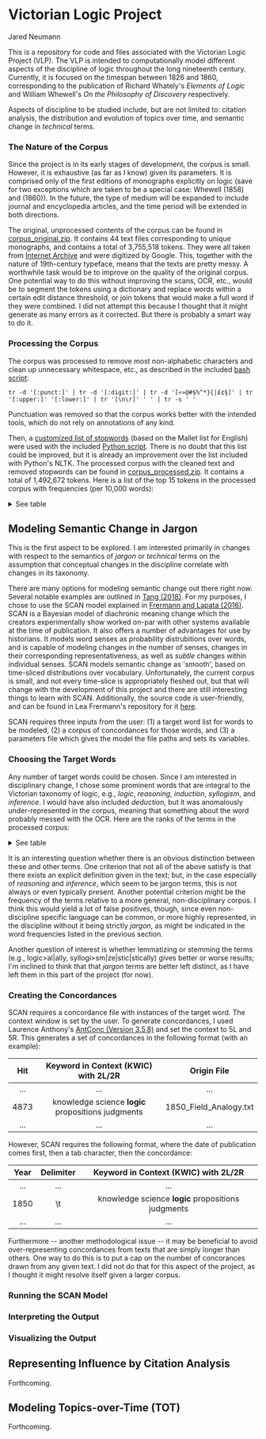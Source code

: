 # Victorian Logic Project
Jared Neumann

This is a repository for code and files associated with the Victorian Logic Project (VLP). The VLP is intended to computationally model different aspects of the discipline of logic throughout the long nineteenth century. Currently, it is focused on the timespan between 1826 and 1860, corresponding to the publication of Richard Whately's <i>Elements of Logic</i> and William Whewell's <i>On the Philosophy of Discovery</i> respectively.

Aspects of discipline to be studied include, but are not limited to: citation analysis, the distribution and evolution of topics over time, and semantic change in <i>technical</i> terms.

### The Nature of the Corpus

Since the project is in its early stages of development, the corpus is small. However, it is exhaustive (as far as I know) given its parameters. It is comprised only of the first editions of monographs explicitly on logic (save for two exceptions which are taken to be a special case: Whewell (1858) and (1860)). In the future, the type of medium will be expanded to include journal and encyclopedia articles, and the time period will be extended in both directions.

The original, unprocessed contents of the corpus can be found in [corpus_original.zip](https://github.com/janeumanIU/LING-L545/blob/master/Project_Victorian_Logic/corpus_original.zip). It contains 44 text files corresponding to unique monographs, and contains a total of 3,755,518 tokens. They were all taken from [Internet Archive](https://archive.org/) and were digitized by Google. This, together with the nature of 19th-century typeface, means that the texts are pretty messy. A worthwhile task would be to improve on the quality of the original corpus. One potential way to do this without improving the scans, OCR, etc., would be to segment the tokens using a dictionary and replace words within a certain edit distance threshold, or join tokens that would make a full word if they were combined. I did not attempt this because I thought that it might generate as many errors as it corrected. But there is probably a smart way to do it.

### Processing the Corpus

The corpus was processed to remove most non-alphabetic characters and clean up unnecessary whitespace, etc., as described in the included [bash script](https://github.com/janeumanIU/LING-L545/blob/master/Project_Victorian_Logic/misc/clean_text.sh#L4):
```
tr -d '[:punct:]' | tr -d '[:digit:]' | tr -d '[«»@#$%^*}{|£¢§]' | tr '[:upper:]' '[:lower:]' | tr '[\n\r]' ' ' | tr -s ' '
```
Punctuation was removed so that the corpus works better with the intended tools, which do not rely on annotations of any kind.

Then, a [customized list of stopwords](https://github.com/janeumanIU/LING-L545/blob/master/Project_Victorian_Logic/misc/stopwords_mallet_en.txt) (based on the Mallet list for English) were used with the included [Python script](https://github.com/janeumanIU/LING-L545/blob/master/Project_Victorian_Logic/misc/remove_stopwords.py). There is no doubt that this list could be improved, but it is already an improvement over the list included with Python's NLTK. The processed corpus with the cleaned text and removed stopwords can be found in [corpus_processed.zip](https://github.com/janeumanIU/LING-L545/blob/master/Project_Victorian_Logic/corpus_processed.zip).  It contains a total of 1,492,672 tokens. Here is a list of the top 15 tokens in the processed corpus with frequencies (per 10,000 words):

<details><summary>See table</summary>
 
Rank | Word        | Freq.
:---:|:-----------:|:-----:
1    | logic       | 45.00
2    | general     | 38.70
3    | science     | 37.89
4    | nature      | 34.21
5    | form        | 30.98
6    | term        | 30.82
7    | man         | 30.76
8    | subject     | 30.65
9    | knowledge   | 29.97
10   | true        | 29.85
11   | mind        | 29.41
12   | proposition | 27.68
13   | terms       | 27.62
14   | reasoning   | 27.60
15   | laws        | 26.91

</details>

## Modeling Semantic Change in Jargon
This is the first aspect to be explored. I am interested primarily in changes with respect to the semantics of <i>jargon</i> or <i>technical</i> terms on the assumption that conceptual changes in the discipline correlate with changes in its taxonomy. 

There are many options for modeling semantic change out there right now. Several notable examples are outlined in [Tang (2018)](https://arxiv.org/abs/1801.09872). For my purposes, I chose to use the SCAN model explained in [Frermann and Lapata (2016)](https://www.aclweb.org/anthology/Q16-1003.pdf). SCAN is a Bayesian model of diachronic meaning change which the creators experimentally show worked on-par with other systems available at the time of publication. It also offers a number of advantages for use by historians. It models word senses as probability distrubitions over words, and is capable of modeling changes in the number of senses, changes in their corresponding representativeness, as well as <i>subtle</i> changes within individual senses. SCAN models semantic change as 'smooth', based on time-sliced distributions over vocabulary. Unfortunately, the current corpus is small, and not every time-slice is appropriately fleshed out, but that will change with the development of this project and there are still interesting things to learn with SCAN. Additionally, the source code is user-friendly, and can be found in Lea Frermann's repository for it [here](https://github.com/ColiLea/scan).

SCAN requires three inputs from the user: (1) a target word list for words to be modeled, (2) a corpus of concordances for those words, and (3) a parameters file which gives the model the file paths and sets its variables.

### Choosing the Target Words
Any number of target words could be chosen. Since I am interested in disciplinary change, I chose some prominent words that are integral to the Victorian taxonomy of logic, e.g., <i>logic</i>, <i>reasoning</i>, <i>induction</i>, <i>syllogism</i>, and <i>inference</i>. I would have also included <i>deduction</i>, but it was anomalously under-represented in the corpus, meaning that something about the word probably messed with the OCR. Here are the ranks of the terms in the processed corpus:

<details>
 
 <summary>See table</summary>

Rank  | Word      | Freq.
:----:|:---------:|:-----:
1     | logic     | 45.00
14    | reasoning | 27.60
28    | syllogism | 20.90
53    | induction | 16.06
128   | inference | 9.29
...   | ...       | ...
653   | deduction | 2.65

</details>

It is an interesting question whether there is an obvious distinction between these and other terms. One criterion that not all of the above satisfy is that there exists an explicit definition given in the text; but, in the case especially of <i>reasoning</i> and <i>inference</i>, which seem to be jargon terms, this is not always or even typically present. Another potential criterion might be the frequency of the terms relative to a more general, non-disciplinary corpus. I think this would yield a lot of false positives, though, since even non-discipline specific language can be common, or more highly represented, in the discipline without it being strictly <i>jargon</i>, as might be indicated in the word frequencies listed in the previous section.

Another question of interest is whether lemmatizing or stemming the terms (e.g., logic>al|ally, syllogi>sm|ze|stic|stically) gives better or worse results; I'm inclined to think that that <i>jargon</i> terms are better left distinct, as I have left them in this part of the project (for now).

### Creating the Concordances

SCAN requires a concordance file with instances of the target word. The context window is set by the user. To generate concordances, I used Laurence Anthony's [AntConc (Version 3.5.8)](https://www.laurenceanthony.net/software/antconc/) and set the context to 5L and 5R. This generates a set of concordances in the following format (with an example):

 Hit   |        Keyword in Context (KWIC) with 2L/2R                | Origin File
:-----:|:----------------------------------------------------------:|:-------------------------:
...    | ...                                                        | ...
4873   | knowledge science **logic** propositions judgments         | 1850_Field_Analogy.txt
...    | ...                                                        | ...

However, SCAN requires the following format, where the date of publication comes first, then a tab character, then the concordance:


 Year  | Delimiter |        Keyword in Context (KWIC) with 2L/2R                
:-----:|:---------:|:----------------------------------------------------:
...    | ...       | ...                                                
1850   | \t        | knowledge science **logic** propositions judgments         
...    | ...       | ...                                                

Furthermore -- another methodological issue -- it may be beneficial to avoid over-representing concordances from texts that are simply longer than others. One way to do this is to put a cap on the number of concorances drawn from any given text. I did not do that for this aspect of the project, as I thought it might resolve itself given a larger corpus.

### Running the SCAN Model

### Interpreting the Output

### Visualizing the Output

## Representing Influence by Citation Analysis

Forthcoming.

## Modeling Topics-over-Time (TOT)

Forthcoming.
